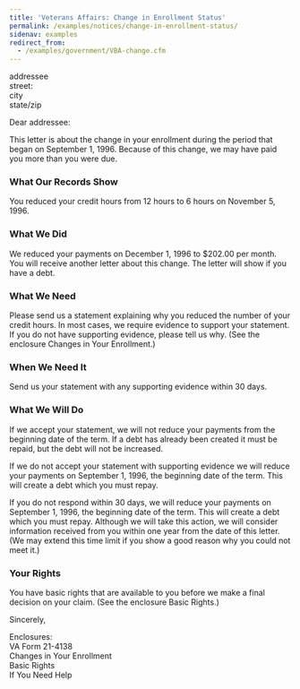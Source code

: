 ```yaml
---
title: 'Veterans Affairs: Change in Enrollment Status'
permalink: /examples/notices/change-in-enrollment-status/
sidenav: examples
redirect_from:
  - /examples/government/VBA-change.cfm
---
```


<div class="example-container">

addressee<br>
street:<br>
city<br>
state/zip

Dear addressee:

This letter is about the change in your enrollment during the period that began on September 1, 1996\. Because of this change, we may have paid you more than you were due.

### What Our Records Show

You reduced your credit hours from 12 hours to 6 hours on November 5, 1996.

### What We Did

We reduced your payments on December 1, 1996 to $202.00 per month. You will receive another letter about this change. The letter will show if you have a debt.

### What We Need

Please send us a statement explaining why you reduced the number of your credit hours. In most cases, we require evidence to support your statement. If you do not have supporting evidence, please tell us why. (See the enclosure Changes in Your Enrollment.)

### When We Need It

Send us your statement with any supporting evidence within 30 days.

### What We Will Do

If we accept your statement, we will not reduce your payments from the beginning date of the term. If a debt has already been created it must be repaid, but the debt will not be increased.

If we do not accept your statement with supporting evidence we will reduce your payments on September 1, 1996, the beginning date of the term. This will create a debt which you must repay.

If you do not respond within 30 days, we will reduce your payments on September 1, 1996, the beginning date of the term. This will create a debt which you must repay. Although we will take this action, we will consider information received from you within one year from the date of this letter. (We may extend this time limit if you show a good reason why you could not meet it.)

### Your Rights

You have basic rights that are available to you before we make a final decision on your claim. (See the enclosure Basic Rights.)

Sincerely,

Enclosures:<br>
VA Form 21-4138<br>
Changes in Your Enrollment<br>
Basic Rights<br>
If You Need Help

</div>

